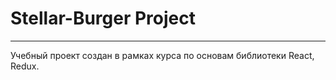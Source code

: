 # Stellar-Burger Project
------------------------
Учебный проект создан в рамках курса по основам библиотеки React, Redux.
